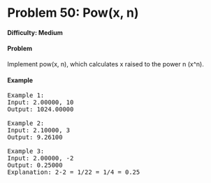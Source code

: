 # Problem 50: Pow(x, n)

#### Difficulty: Medium

#### Problem

Implement pow(x, n), which calculates x raised to the power n (x^n).

#### Example

<pre>
Example 1:
Input: 2.00000, 10
Output: 1024.00000

Example 2:
Input: 2.10000, 3
Output: 9.26100

Example 3:
Input: 2.00000, -2
Output: 0.25000
Explanation: 2-2 = 1/22 = 1/4 = 0.25
</pre>
